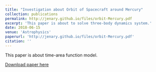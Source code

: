 ```yaml
---
title: "Investigation about Orbit of Spacecraft around Mercury"
collection: publications
permalink: http://jenary.github.io/files/orbit-Mercury.pdf
excerpt: 'This paper is about to solve three-body dynamics system.'
date: 2018-06-15
venue: 'Astrophysics'
paperurl: 'http://jenary.github.io/files/orbit-Mercury.pdf'
citation: ''
---
```

This paper is about time-area function model.

[Download paper here](http://jenary.github.io/files/orbit-Mercury.pdf)


